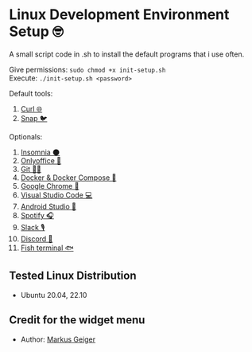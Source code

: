 # Linux Development Environment Setup 🤓

A small script code in .sh to install the default programs that i use often.

Give permissions: `sudo chmod +x init-setup.sh`  
Execute: `./init-setup.sh <password>`

Default tools:

1. [Curl 🌐](https://curl.se/)
2. [Snap 🐦](https://snapcraft.io/docs/installing-snap-on-ubuntu)

Optionals:

1. [Insomnia 🌑](https://insomnia.rest/download)
2. [Onlyoffice 📃](https://www.onlyoffice.com/)
3. [Git 👨‍💻](https://git-scm.com/)
4. [Docker & Docker Compose 🐳](https://www.docker.com/)
5. [Google Chrome 🔎](https://www.google.com/intl/es/chrome/?brand=YTUH&gclid=Cj0KCQjw_7KXBhCoARIsAPdPTfgwWCrhGi51XzOTteYA2WEGwQKSe44Qd1Xd0TwE4EKAQ7ZmZ1WUiZ4aAmx_EALw_wcB&gclsrc=aw.ds)
6. [Visual Studio Code 💻](https://code.visualstudio.com/)
7. [Android Studio 📱](https://developer.android.com/studio?hl=es-419&gclid=Cj0KCQjw_7KXBhCoARIsAPdPTfjn_-ZwRMmDmv-MpvEYjZ5YkOECYQuR2JBV-MRVr0QPKTkLzxffGLEaAoUeEALw_wcB&gclsrc=aw.ds)
8. [Spotify 🎧](https://www.spotify.com/)
9. [Slack 🎙](https://slack.com/)
10. [Discord 💬](https://discord.com/)
11. [Fish terminal 🐟](https://fishshell.com/)

## Tested Linux Distribution

- Ubuntu 20.04, 22.10

## Credit for the widget menu
- Author: [Markus Geiger](https://github.com/blurayne)
